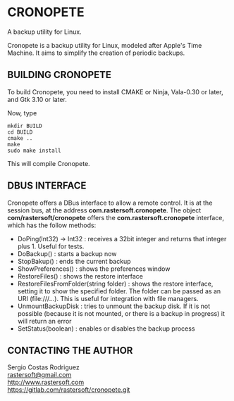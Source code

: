 # CRONOPETE

A backup utility for Linux.

Cronopete is a backup utility for Linux, modeled after Apple's Time Machine. It aims to simplify the creation of periodic backups.

## BUILDING CRONOPETE

To build Cronopete, you need to install CMAKE or Ninja, Vala-0.30 or later, and Gtk 3.10 or later.

Now, type

    mkdir BUILD
    cd BUILD
    cmake ..
    make
    sudo make install

This will compile Cronopete.

## DBUS INTERFACE

Cronopete offers a DBus interface to allow a remote control. It is at the session bus, at the address **com.rastersoft.cronopete**. The object **com/rastersoft/cronopete** offers the **com.rastersoft.cronopete** interface, which has the follow methods:

* DoPing(Int32) -> Int32 : receives a 32bit integer and returns that integer plus 1. Useful for tests.
* DoBackup() : starts a backup now
* StopBakup() : ends the current backup
* ShowPreferences() : shows the preferences window
* RestoreFiles() : shows the restore interface
* RestoreFilesFromFolder(string folder) : shows the restore interface, setting it to show the specified folder. The folder can be passed as an URI (file:///...). This is useful for integration with file managers.
* UnmountBackupDisk : tries to unmount the backup disk. If it is not possible (because it is not mounted, or there is a backup in progress) it will return an error
* SetStatus(boolean) : enables or disables the backup process

## CONTACTING THE AUTHOR

Sergio Costas Rodriguez  
rastersoft@gmail.com  
http://www.rastersoft.com  
https://gitlab.com/rastersoft/cronopete.git  
